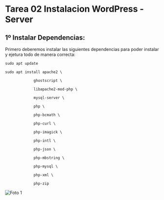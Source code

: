 # Tarea 02 Instalacion WordPress - Server

## 1º Instalar Dependencias:
Primero deberemos instalar las siguientes dependencias para poder instalar y ejetura todo de manera correcta: 

    sudo apt update

    sudo apt install apache2 \

                 ghostscript \
                 
                 libapache2-mod-php \
                 
                 mysql-server \
                 
                 php \
                 
                 php-bcmath \
                 
                 php-curl \
                 
                 php-imagick \
                 
                 php-intl \
                 
                 php-json \
                 
                 php-mbstring \
                 
                 php-mysql \
                 
                 php-xml \
                 
                 php-zip
                 

![Foto 1](https://github.com/oliver-miguez/Tarea-02-Instalacion-WordPress-Server-SXE-Oliver-Miguez-Alonso-/blob/main/1.png)
